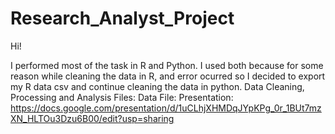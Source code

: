 # Research_Analyst_Project

Hi!

I performed most of the task in R and Python. I used both because for some reason while cleaning the data in R, and error ocurred so I decided to export my R data csv and continue cleaning the data in python. 
Data Cleaning, Processing and Analysis Files: 
Data File: 
Presentation: https://docs.google.com/presentation/d/1uCLhjXHMDqJYpKPg_0r_1BUt7mzXN_HLTOu3Dzu6B00/edit?usp=sharing

